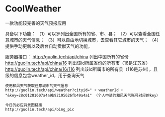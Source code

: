 # CoolWeather
一款功能较完善的天气预报应用

具备以下功能：
	（1）可以罗列出全国所有的省、市、县；
	（2）可以查看全国任意城市的天气信息；
	（3）可以自由地切换城市，去查看其它城市的天气；
	（4）提供手动更新以及后台自动贡献天气的功能。

服务器接口：
	http://guolin.tech/api/china 列出中国所有的省份
	http://guolin.tech/api/china/16 列出该id所属省份的所有市（16是江苏省）
	http://guolin.tech/api/china/16/116 列出该id所属市的所有县（116是苏州），县级的信息包含weather_id，用于查询天气
	
	使用和风天气获取任意城市的天气信息
	http://guolin.tech/api/weather?cityid=" + weatherId + "&key=28c01281607a4a9b92195626fb49a4a1" （个人申请的和风天气账号对应的key）
	
	今日的必应背景图链接
	http://guolin.tech/api/bing_pic